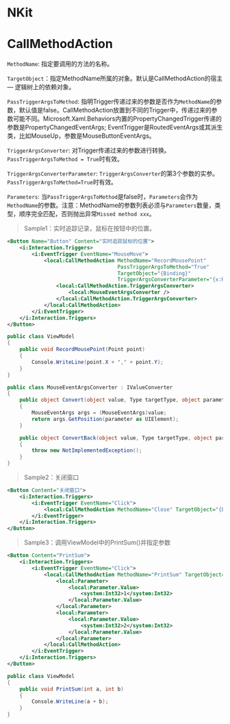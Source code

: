 # NKit

# CallMethodAction

`MethodName`: 指定要调用的方法的名称。

`TargetObject`：指定MethodName所属的对象。默认是CallMethodAction的宿主 — 逻辑树上的依赖对象。

`PassTriggerArgsToMethod`: 指明Trigger传递过来的参数是否作为`MethodName`的参数，默认值是false。CallMethodAction放置到不同的Trigger中，传递过来的参数可能不同。Microsoft.Xaml.Behaviors内置的PropertyChangedTrigger传递的参数是PropertyChangedEventArgs; EventTrigger是RoutedEventArgs或其派生类，比如MouseUp，参数是MouseButtonEventArgs。

`TriggerArgsConverter`: 对Trigger传递过来的参数进行转换。`PassTriggerArgsToMethod = True`时有效。

`TriggerArgsConverterParameter`: `TriggerArgsConverter`的第3个参数的实参。`PassTriggerArgsToMethod=True`时有效。

`Parameters`: 当`PassTriggerArgsToMethod`是false时，`Parameters`会作为`MethodName`的参数。注意：MethodName的参数列表必须与`Parameters`数量，类型，顺序完全匹配，否则抛出异常`Missed method xxx`。

> Sample1：实时追踪记录，鼠标在按钮中的位置。

```xml
<Button Name="Button" Content="实时追踪鼠标的位置">
    <i:Interaction.Triggers>
        <i:EventTrigger EventName="MouseMove">
            <local:CallMethodAction MethodName="RecordMousePoint"
                                    PassTriggerArgsToMethod="True"
                                    TargetObject="{Binding}"
                                    TriggerArgsConverterParameter="{x:Reference Button}">
                <local:CallMethodAction.TriggerArgsConverter>
                    <local:MouseEventArgsConverter />
                </local:CallMethodAction.TriggerArgsConverter>
            </local:CallMethodAction>
        </i:EventTrigger>
    </i:Interaction.Triggers>
</Button>
```

```c#
public class ViewModel
{
    public void RecordMousePoint(Point point)
    {
        Console.WriteLine(point.X + "," + point.Y);
    }
}

public class MouseEventArgsConverter : IValueConverter
{
    public object Convert(object value, Type targetType, object parameter, CultureInfo culture)
    {
        MouseEventArgs args = (MouseEventArgs)value;
        return args.GetPosition(parameter as UIElement);
    }

    public object ConvertBack(object value, Type targetType, object parameter, CultureInfo culture)
    {
        throw new NotImplementedException();
    }
}
```

> Sample2：关闭窗口

```xml
<Button Content="关闭窗口">
    <i:Interaction.Triggers>
        <i:EventTrigger EventName="Click">
            <local:CallMethodAction MethodName="Close" TargetObject="{Binding RelativeSource={RelativeSource AncestorType=Window}}" />
        </i:EventTrigger>
    </i:Interaction.Triggers>
</Button>
```

> Sample3：调用ViewModel中的PrintSum()并指定参数

```xml
<Button Content="PrintSum">
    <i:Interaction.Triggers>
        <i:EventTrigger EventName="Click">
            <local:CallMethodAction MethodName="PrintSum" TargetObject="{Binding}">
                <local:Parameter>
                    <local:Parameter.Value>
                        <system:Int32>1</system:Int32>
                    </local:Parameter.Value>
                </local:Parameter>
                <local:Parameter>
                    <local:Parameter.Value>
                        <system:Int32>2</system:Int32>
                    </local:Parameter.Value>
                </local:Parameter>
            </local:CallMethodAction>
        </i:EventTrigger>
    </i:Interaction.Triggers>
</Button>
```

```c#
public class ViewModel
{
    public void PrintSum(int a, int b)
    {
        Console.WriteLine(a + b);
    }
}
```

